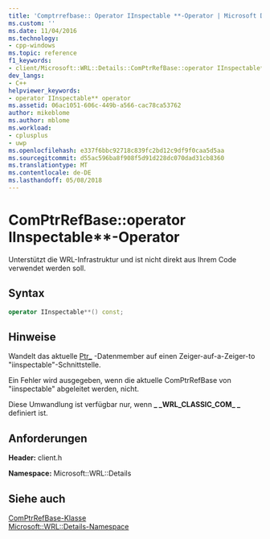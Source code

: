 ```yaml
---
title: 'Comptrrefbase:: Operator IInspectable **-Operator | Microsoft Docs'
ms.custom: ''
ms.date: 11/04/2016
ms.technology:
- cpp-windows
ms.topic: reference
f1_keywords:
- client/Microsoft::WRL::Details::ComPtrRefBase::operator IInspectable**
dev_langs:
- C++
helpviewer_keywords:
- operator IInspectable** operator
ms.assetid: 06ac1051-606c-449b-a566-cac78ca53762
author: mikeblome
ms.author: mblome
ms.workload:
- cplusplus
- uwp
ms.openlocfilehash: e337f6bbc92718c839fc2bd12c9df9f0caa5d5aa
ms.sourcegitcommit: d55ac596ba8f908f5d91d228dc070dad31cb8360
ms.translationtype: MT
ms.contentlocale: de-DE
ms.lasthandoff: 05/08/2018
---
```

# <a name="comptrrefbaseoperator-iinspectable-operator"></a>ComPtrRefBase::operator IInspectable**-Operator

Unterstützt die WRL-Infrastruktur und ist nicht direkt aus Ihrem Code verwendet werden soll.

## <a name="syntax"></a>Syntax

```cpp
operator IInspectable**() const;
```

## <a name="remarks"></a>Hinweise

Wandelt das aktuelle [Ptr_](../windows/comptrrefbase-ptr-data-member.md) -Datenmember auf einen Zeiger-auf-a-Zeiger-to "iinspectable"-Schnittstelle.

Ein Fehler wird ausgegeben, wenn die aktuelle ComPtrRefBase von "iinspectable" abgeleitet werden, nicht.

Diese Umwandlung ist verfügbar nur, wenn **&#95; &#95;WRL_CLASSIC_COM&#95; &#95;** definiert ist.

## <a name="requirements"></a>Anforderungen

**Header:** client.h

**Namespace:** Microsoft::WRL::Details

## <a name="see-also"></a>Siehe auch

[ComPtrRefBase-Klasse](../windows/comptrrefbase-class.md)   
[Microsoft::WRL::Details-Namespace](../windows/microsoft-wrl-details-namespace.md)